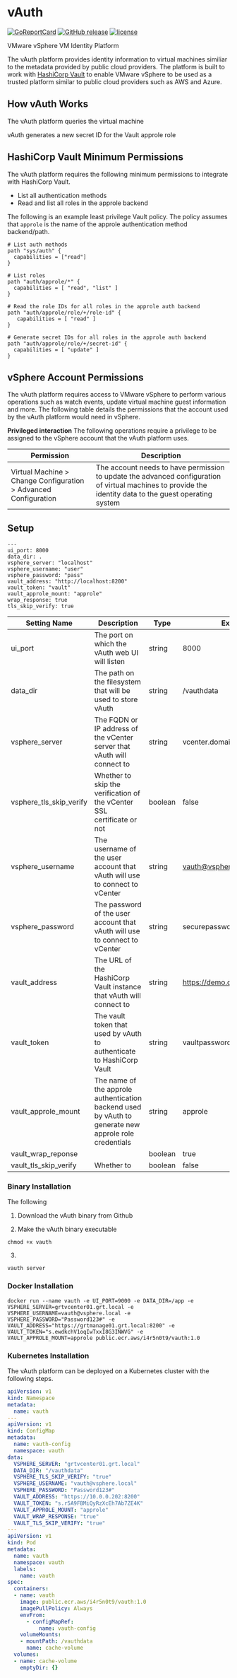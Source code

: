 # vAuth

[![GoReportCard][report-badge]][report]
[![GitHub release](https://img.shields.io/github/release/martezr/vauth.svg)](https://github.com/martezr/vauth/releases/)
[![license](https://img.shields.io/github/license/martezr/vauth.svg)](https://github.com/martezr/vauth/blob/master/LICENSE)

[report-badge]: https://goreportcard.com/badge/github.com/martezr/vauth
[report]: https://goreportcard.com/report/github.com/martezr/vauth

VMware vSphere VM Identity Platform

The vAuth platform provides identity information to virtual machines similiar to the metadata provided by public cloud providers. The platform is built to work with [HashiCorp Vault](https://www.vaultproject.io/) to enable VMware vSphere to be used as a trusted platform similar to public cloud providers such as AWS and Azure.


## How vAuth Works

The vAuth platform queries the virtual machine

vAuth generates a new secret ID for the Vault approle role

## HashiCorp Vault Minimum Permissions

The vAuth platform requires the following minimum permissions to integrate with HashiCorp Vault.

* List all authentication methods
* Read and list all roles in the approle backend

The following is an example least privilege Vault policy. The policy assumes that `approle` is the name of the approle authentication method backend/path. 

```
# List auth methods
path "sys/auth" {
  capabilities = ["read"]
}

# List roles
path "auth/approle/*" {
  capabilities = [ "read", "list" ]
}

# Read the role IDs for all roles in the approle auth backend
path "auth/approle/role/+/role-id" {
   capabilities = [ "read" ]
}

# Generate secret IDs for all roles in the approle auth backend
path "auth/approle/role/+/secret-id" {
  capabilities = [ "update" ]  
}
```

## vSphere Account Permissions

The vAuth platform requires access to VMware vSphere to perform various operations such as watch events, update virtual machine guest information and more. The following table details the permissions that the account used by the vAuth platform would need in vSphere.

**Privileged interaction**
The following operations require a privilege to be assigned to the vSphere account that the vAuth platform uses.

|Permission|Description|
|----|-----------|
|Virtual Machine > Change Configuration > Advanced Configuration | The account needs to have permission to update the advanced configuration of virtual machines to provide the identity data to the guest operating system|

## Setup


```
---
ui_port: 8000
data_dir: .
vsphere_server: "localhost"
vsphere_username: "user"
vsphere_password: "pass"
vault_address: "http://localhost:8200"
vault_token: "vault"
vault_approle_mount: "approle"
wrap_response: true
tls_skip_verify: true
```

|Setting Name|Description|Type|Example|
|------------|-----------|---|----|
|ui_port     | The port on which the vAuth web UI will listen|string|8000|
|data_dir    | The path on the filesystem that will be used to store vAuth | string | /vauthdata|
| vsphere_server | The FQDN or IP address of the vCenter server that vAuth will connect to | string | vcenter.domain.local |
|vsphere_tls_skip_verify | Whether to skip the verification of the vCenter SSL certificate or not | boolean | false |
| vsphere_username | The username of the user account that vAuth will use to connect to vCenter | string | vauth@vsphere.local |
| vsphere_password | The password of the user account that vAuth will use to connect to vCenter | string | securepassword |
| vault_address | The URL of the HashiCorp Vault instance that vAuth will connect to | string | https://demo.domain.local:8200 |
| vault_token | The vault token that used by vAuth to authenticate to HashiCorp Vault | string | vaultpassword|
| vault_approle_mount | The name of the approle authentication backend used by vAuth to generate new approle role credentials | string | approle |
| vault_wrap_reponse | | boolean | true |
| vault_tls_skip_verify | Whether to | boolean | false |


### Binary Installation

The following

1. Download the vAuth binary from Github

2. Make the vAuth binary executable

```
chmod +x vauth
```

3. 

```
vauth server
```
### Docker Installation


```
docker run --name vauth -e UI_PORT=9000 -e DATA_DIR=/app -e VSPHERE_SERVER=grtvcenter01.grt.local -e VSPHERE_USERNAME=vauth@vsphere.local -e VSPHERE_PASSWORD="Password123#" -e VAULT_ADDRESS="https://grtmanage01.grt.local:8200" -e VAULT_TOKEN="s.ewdkchV1oqIwTxxI8G3INWVG" -e VAULT_APPROLE_MOUNT=approle public.ecr.aws/i4r5n0t9/vauth:1.0
```

### Kubernetes Installation

The vAuth platform can be deployed on a Kubernetes cluster with the following steps.

```yaml
apiVersion: v1
kind: Namespace
metadata:
  name: vauth
---
apiVersion: v1
kind: ConfigMap
metadata:
  name: vauth-config
  namespace: vauth
data:
  VSPHERE_SERVER: "grtvcenter01.grt.local"
  DATA_DIR: "/vauthdata"
  VSPHERE_TLS_SKIP_VERIFY: "true"
  VSPHERE_USERNAME: "vauth@vsphere.local"
  VSPHERE_PASSWORD: "Password123#"
  VAULT_ADDRESS: "https://10.0.0.202:8200"
  VAULT_TOKEN: "s.r5A9FBMiQyRzXcEh7Ab7ZE4K"
  VAULT_APPROLE_MOUNT: "approle"
  VAULT_WRAP_RESPONSE: "true"
  VAULT_TLS_SKIP_VERIFY: "true"
---
apiVersion: v1
kind: Pod
metadata:
  name: vauth
  namespace: vauth
  labels:
    name: vauth
spec:
  containers:
  - name: vauth
    image: public.ecr.aws/i4r5n0t9/vauth:1.0
    imagePullPolicy: Always
    envFrom:
      - configMapRef:
          name: vauth-config
    volumeMounts:
    - mountPath: /vauthdata
      name: cache-volume
  volumes:
  - name: cache-volume
    emptyDir: {}
```
